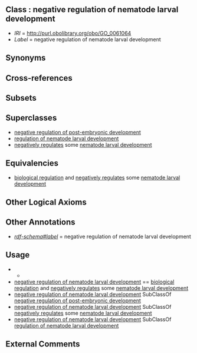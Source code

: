 
## Class : negative regulation of nematode larval development

 * *IRI* = http://purl.obolibrary.org/obo/GO_0061064
 * *Label* = negative regulation of nematode larval development

## Synonyms


## Cross-references


## Subsets


## Superclasses

 * [negative regulation of post-embryonic development](../../GO/81/GO_0048581.md)
 * [regulation of nematode larval development](../../GO/62/GO_0061062.md)
 * [negatively regulates](../../RO/12/RO_0002212.md) some [nematode larval development](../../GO/19/GO_0002119.md)

## Equivalencies

 * [biological regulation](../../GO/07/GO_0065007.md) and [negatively regulates](../../RO/12/RO_0002212.md) some [nematode larval development](../../GO/19/GO_0002119.md)

## Other Logical Axioms


## Other Annotations

 * *[rdf-schema#label](../../el/rdf-schema#label.md)* = negative regulation of nematode larval development

## Usage

 * -
 * [negative regulation of nematode larval development](../../GO/64/GO_0061064.md) == [biological regulation](../../GO/07/GO_0065007.md) and [negatively regulates](../../RO/12/RO_0002212.md) some [nematode larval development](../../GO/19/GO_0002119.md)
 * [negative regulation of nematode larval development](../../GO/64/GO_0061064.md) SubClassOf [negative regulation of post-embryonic development](../../GO/81/GO_0048581.md)
 * [negative regulation of nematode larval development](../../GO/64/GO_0061064.md) SubClassOf [negatively regulates](../../RO/12/RO_0002212.md) some [nematode larval development](../../GO/19/GO_0002119.md)
 * [negative regulation of nematode larval development](../../GO/64/GO_0061064.md) SubClassOf [regulation of nematode larval development](../../GO/62/GO_0061062.md)

## External Comments

